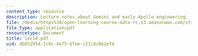 ```yaml
---
content_type: resource
description: Lecture notes about Gemini and early Apollo engineering.
file: /media/https%3A/open-learning-course-data-rc.s3.amazonaws.com/sts-471j-engineering-apollo-the-moon-project-as-a-complex-system-spring-2007/db6529541c9c4e75bfeec21c8c0e2ef4_lec10.pdf
file_type: application/pdf
resourcetype: Document
title: lec10.pdf
uid: db652954-1c9c-4e75-bfee-c21c8c0e2ef4
---
```

